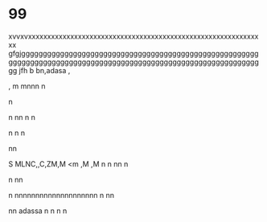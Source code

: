 # 99
xvvxvxxxxxxxxxxxxxxxxxxxxxxxxxxxxxxxxxxxxxxxxxxxxxxxxxxxxxxxxxxxxxx
gfgjggggggggggggggggggggggggggggggggggggggggggggggggggggggggggggggggggggggggggggggggggggggggggggggggggggggggggggggggggg
jfh
b
bn,adasa
,

,
m
mnnn
n

n

n
nn
n
n

n
n
n

nn

S
MLNC,,C,ZM,M  <m ,M ,M
n
n
nn
n

n
nn

n
nnnnnnnnnnnnnnnnnnnn
n
nn

nn
adassa
n
n
n
n
